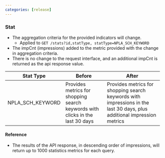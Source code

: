 ```yaml
---
categories: [release]
---
```


### Stat
* The aggregation criteria for the provided indicators will change.
  + Applied to ```GET /stats?id,statType, statType=NPLA_SCH_KEYWORD```
* The impCnt (impressions) added to the metric provided with the change in aggregation criteria.
* There is no change to the request interface, and an additional impCnt is returned as the api response value.

Stat Type|Before| After
---------------------|---------------------|---------------
NPLA_SCH_KEYWORD|Provides metrics for shopping search keywords with clicks in the last 30 days | Provides metrics for shopping search keywords with impressions in the last 30 days, plus additional impression metrics

#### Reference
* The results of the API response, in descending order of impressions, will return up to 1000 statistics metrics for each query.
